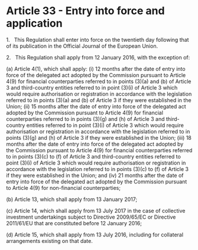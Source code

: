 # Article 33 - Entry into force and application


1.   This Regulation shall enter into force on the twentieth day following that of its publication in the Official Journal of the European Union.

2.   This Regulation shall apply from 12 January 2016, with the exception of:

(a) Article 4(1), which shall apply: (i) 12 months after the date of entry into force of the delegated act adopted by the Commission pursuant to Article 4(9) for financial counterparties referred to in points (3)(a) and (b) of Article 3 and third-country entities referred to in point (3)(i) of Article 3 which would require authorisation or registration in accordance with the legislation referred to in points (3)(a) and (b) of Article 3 if they were established in the Union; (ii) 15 months after the date of entry into force of the delegated act adopted by the Commission pursuant to Article 4(9) for financial counterparties referred to in points (3)(g) and (h) of Article 3 and third-country entities referred to in point (3)(i) of Article 3 which would require authorisation or registration in accordance with the legislation referred to in points (3)(g) and (h) of Article 3 if they were established in the Union; (iii) 18 months after the date of entry into force of the delegated act adopted by the Commission pursuant to Article 4(9) for financial counterparties referred to in points (3)(c) to (f) of Article 3 and third-country entities referred to point (3)(i) of Article 3 which would require authorisation or registration in accordance with the legislation referred to in points (3)(c) to (f) of Article 3 if they were established in the Union; and (iv) 21 months after the date of entry into force of the delegated act adopted by the Commission pursuant to Article 4(9) for non-financial counterparties;

(b) Article 13, which shall apply from 13 January 2017;

(c) Article 14, which shall apply from 13 July 2017 in the case of collective investment undertakings subject to Directive 2009/65/EC or Directive 2011/61/EU that are constituted before 12 January 2016;

(d) Article 15, which shall apply from 13 July 2016, including for collateral arrangements existing on that date.
